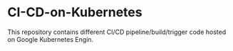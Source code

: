 # CI-CD-on-Kubernetes
This repository contains different CI/CD pipeline/build/trigger code hosted on Google Kubernetes Engin.
